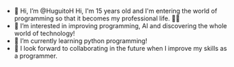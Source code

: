 - 👋 Hi, I’m @HuguitoH Hi, I'm 15 years old and I'm entering the world of programming so that it becomes my professional life. 🧑‍💻
- 👀 I’m interested in improving programming, AI and discovering the whole world of technology!
- 🌱 I’m currently learning python programming!
- 💞️ I look forward to collaborating in the future when I improve my skills as a programmer.

<!---
HuguitoH/HuguitoH is a ✨ special ✨ repository because its `README.md` (this file) appears on your GitHub profile.
You can click the Preview link to take a look at your changes.
--->
